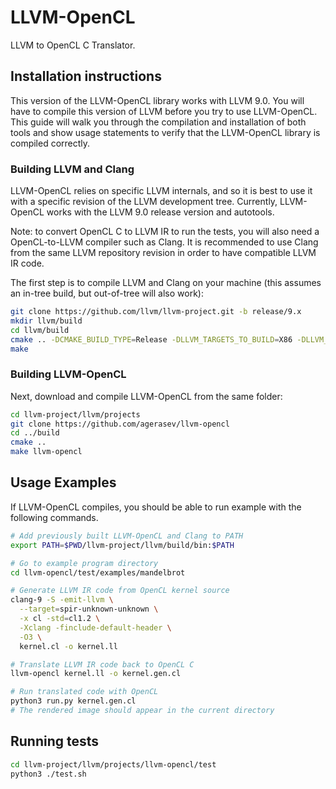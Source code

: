 # LLVM-OpenCL

LLVM to OpenCL C Translator.


## Installation instructions

This version of the LLVM-OpenCL library works with LLVM 9.0. You will have to compile this version of LLVM before you try to use LLVM-OpenCL. This guide will walk you through the compilation and installation of both tools and show usage statements to verify that the LLVM-OpenCL library is compiled correctly.

### Building LLVM and Clang

LLVM-OpenCL relies on specific LLVM internals, and so it is best to use it with a specific revision of the LLVM development tree. Currently, LLVM-OpenCL works with the LLVM 9.0 release version and autotools.

Note: to convert OpenCL C to LLVM IR to run the tests, you will also need a OpenCL-to-LLVM compiler such as Clang. It is recommended to use Clang from the same LLVM repository revision in order to have compatible LLVM IR code.

The first step is to compile LLVM and Clang on your machine (this assumes an in-tree build, but out-of-tree will also work):

```bash
git clone https://github.com/llvm/llvm-project.git -b release/9.x
mkdir llvm/build
cd llvm/build
cmake .. -DCMAKE_BUILD_TYPE=Release -DLLVM_TARGETS_TO_BUILD=X86 -DLLVM_ENABLE_PROJECTS=clang
make
```

### Building LLVM-OpenCL

Next, download and compile LLVM-OpenCL from the same folder:

```bash
cd llvm-project/llvm/projects
git clone https://github.com/agerasev/llvm-opencl
cd ../build
cmake ..
make llvm-opencl
```

## Usage Examples

If LLVM-OpenCL compiles, you should be able to run example with the following commands.

```bash
# Add previously built LLVM-OpenCL and Clang to PATH
export PATH=$PWD/llvm-project/llvm/build/bin:$PATH

# Go to example program directory
cd llvm-opencl/test/examples/mandelbrot

# Generate LLVM IR code from OpenCL kernel source
clang-9 -S -emit-llvm \
  --target=spir-unknown-unknown \
  -x cl -std=cl1.2 \
  -Xclang -finclude-default-header \
  -O3 \
  kernel.cl -o kernel.ll

# Translate LLVM IR code back to OpenCL C
llvm-opencl kernel.ll -o kernel.gen.cl

# Run translated code with OpenCL
python3 run.py kernel.gen.cl
# The rendered image should appear in the current directory
```

## Running tests

```bash
cd llvm-project/llvm/projects/llvm-opencl/test
python3 ./test.sh
```
